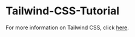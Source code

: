 # Tailwind-CSS-Tutorial
For more information on Tailwind CSS, click [here](https://tailwindcss.com/).
